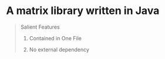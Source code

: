 # A matrix library written in Java

> Salient Features
>
> 1.  Contained in One File
>
> 2.  No external dependency
